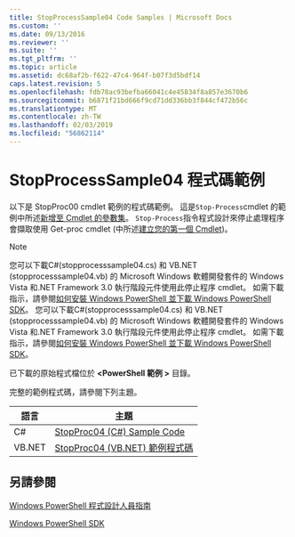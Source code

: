 ```yaml
---
title: StopProcessSample04 Code Samples | Microsoft Docs
ms.custom: ''
ms.date: 09/13/2016
ms.reviewer: ''
ms.suite: ''
ms.tgt_pltfrm: ''
ms.topic: article
ms.assetid: dc68af2b-f622-47c4-964f-b07f3d5bdf14
caps.latest.revision: 5
ms.openlocfilehash: fdb78ac93befba66041c4e45834f8a857e3670b6
ms.sourcegitcommit: b6871f21bd666f9cd71dd336bb3f844cf472b56c
ms.translationtype: MT
ms.contentlocale: zh-TW
ms.lasthandoff: 02/03/2019
ms.locfileid: "56862114"
---
```

# <a name="stopprocesssample04-code-samples"></a>StopProcessSample04 程式碼範例

以下是 StopProc00 cmdlet 範例的程式碼範例。 這是`Stop-Process`cmdlet 的範例中所述[新增至 Cmdlet 的參數集](../cmdlet/adding-parameter-sets-to-a-cmdlet.md)。 `Stop-Process`指令程式設計來停止處理程序會擷取使用 Get-proc cmdlet (中所述[建立您的第一個 Cmdlet](../cmdlet/creating-a-cmdlet-without-parameters.md))。

> [!NOTE]
> 您可以下載C#(stopprocesssample04.cs) 和 VB.NET (stopprocesssample04.vb) 的 Microsoft Windows 軟體開發套件的 Windows Vista 和.NET Framework 3.0 執行階段元件使用此停止程序 cmdlet。 如需下載指示，請參閱[如何安裝 Windows PowerShell 並下載 Windows PowerShell SDK](/powershell/developer/installing-the-windows-powershell-sdk)。
> 您可以下載C#(stopprocesssample04.cs) 和 VB.NET (stopprocesssample04.vb) 的 Microsoft Windows 軟體開發套件的 Windows Vista 和.NET Framework 3.0 執行階段元件使用此停止程序 cmdlet。 如需下載指示，請參閱[如何安裝 Windows PowerShell 並下載 Windows PowerShell SDK](/powershell/developer/installing-the-windows-powershell-sdk)。
>
> 已下載的原始程式檔位於 **\<PowerShell 範例 >** 目錄。

完整的範例程式碼，請參閱下列主題。

|語言|主題|
|--------------|-----------|
|C#|[StopProc04 (C#) Sample Code](./stopprocesssample04-csharp-sample-code.md)|
|VB.NET|[StopProc04 (VB.NET) 範例程式碼](./stopprocesssample04-vb-net-sample-code.md)|

## <a name="see-also"></a>另請參閱

[Windows PowerShell 程式設計人員指南](./windows-powershell-programmer-s-guide.md)

[Windows PowerShell SDK](../windows-powershell-reference.md)